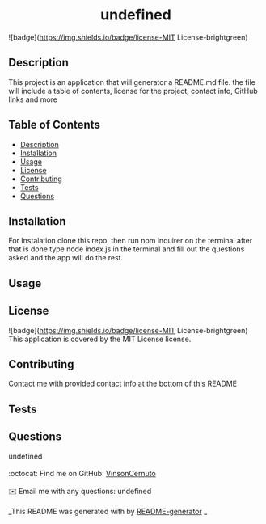 
  <h1 align="center">undefined</h1>
    
  ![badge](https://img.shields.io/badge/license-MIT License-brightgreen)<br />
  
  ## Description
   This project is an application that will generator a README.md file. the file will include a table of contents, license for the project, contact info, GitHub links and more
  
   ## Table of Contents
  - [Description](#description)
  - [Installation](#installation)
  - [Usage](#usage)
  - [License](#license)
  - [Contributing](#contributing)
  - [Tests](#tests)
  - [Questions](#questions)
  
  ## Installation
  For Instalation clone this repo, then run npm inquirer on the terminal after that is done type node index.js in the terminal and fill out the questions asked and the app will do the rest.
  
  ## Usage
  
  
  ## License
  ![badge](https://img.shields.io/badge/license-MIT License-brightgreen)
  <br />
  This application is covered by the MIT License license. 
  
  ## Contributing
  Contact me with provided contact info at the bottom of this README
 
  ## Tests
  
  
  ## Questions
  undefined<br />
  <br />
  :octocat: Find me on GitHub: [VinsonCernuto](https://github.com/VinsonCernuto)<br />
  <br />
  ✉️ Email me with any questions: undefined<br /><br />
  _This README was generated with by [README-generator](https://github.com/jpd61/README-generator) _
      